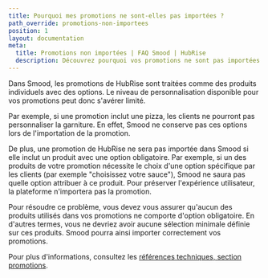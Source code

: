 ```yaml
---
title: Pourquoi mes promotions ne sont-elles pas importées ?
path_override: promotions-non-importees
position: 1
layout: documentation
meta:
  title: Promotions non importées | FAQ Smood | HubRise
  description: Découvrez pourquoi vos promotions ne sont pas importées dans Smood et comment y remédier.
---
```


Dans Smood, les promotions de HubRise sont traitées comme des produits individuels avec des options. Le niveau de personnalisation disponible pour vos promotions peut donc s'avérer limité.

Par exemple, si une promotion inclut une pizza, les clients ne pourront pas personnaliser la garniture. En effet, Smood ne conserve pas ces options lors de l'importation de la promotion.

De plus, une promotion de HubRise ne sera pas importée dans Smood si elle inclut un produit avec une option obligatoire. Par exemple, si un des produits de votre promotion nécessite le choix d'une option spécifique par les clients (par exemple "choisissez votre sauce"), Smood ne saura pas quelle option attribuer à ce produit. Pour préserver l'expérience utilisateur, la plateforme n'importera pas la promotion.

Pour résoudre ce problème, vous devez vous assurer qu'aucun des produits utilisés dans vos promotions ne comporte d'option obligatoire. En d'autres termes, vous ne devriez avoir aucune sélection minimale définie sur ces produits. Smood pourra ainsi importer correctement vos promotions.

Pour plus d'informations, consultez les [références techniques, section promotions](/apps/smood/recuperer-catalogue#deals).
